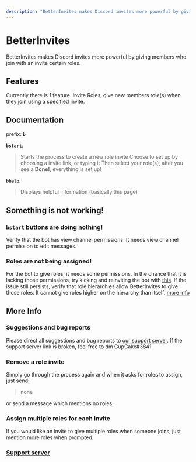 ```yaml
---
description: "BetterInvites makes Discord invites more powerful by giving members who join with an invite certain roles."
---
```


# BetterInvites
BetterInvites makes Discord invites more powerful by giving members who join with an invite certain roles.

## Features
Currently there is 1 feature.
Invite Roles, give new members role(s) when they join using a specified invite.

## Documentation
prefix: **`b`**

**`bstart`**: 
>Starts the process to create a new role invite
>Choose to set up by choosing a invite link, or typing it
>Then select your role(s), after you see a **Done!**, everything is set up!

**`bhelp`**:
>Displays helpful information (basically this page)


## Something is not working!
### `bstart` buttons are doing nothing!
Verify that the bot has view channel permissions. It needs view channel permission to edit messages.

### Roles are not being assigned!
For the bot to give roles, it needs some permissions. In the chance that it is lacking those permissions, try kicking and reinviting the bot with [this](https://discord.com/api/oauth2/authorize?client_id=854104839331512400&permissions=2416438512&scope=applications.commands%20bot). 
If the issue still persists, verify that role hierarchies allow BetterInvites to give those roles. It cannot give roles higher on the hierarchy than itself. [more info](https://support.discord.com/hc/en-us/articles/214836687-Role-Management-101)

## More Info
### Suggestions and bug reports
Please direct all suggestions and bug reports to [our support server](https://thymedev.github.io/discord). If the support server link is broken, feel free to dm CupCake#3841

### Remove a role invite
Simply go through the process again and when it asks for roles to assign, just send:
>none

or send a message which mentions no roles.

### Assign multiple roles for each invite
If you would like an invite to give multiple roles when someone joins, just mention more roles when prompted.

### [Support server](https://thymedev.github.io/discord)
